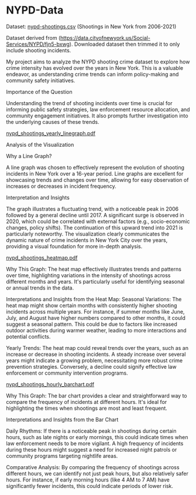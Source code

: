 # NYPD-Data

Dataset: [nypd-shootings.csv](https://github.com/shivenarya5/NYPD-Data/files/13386422/nypd-shootings.csv) (Shootings in New York from 2006-2021)

Dataset derived from (https://data.cityofnewyork.us/Social-Services/NYPD/fjn5-bxwg). Downloaded dataset then trimmed it to only include shooting incidents.

My project aims to analyze the NYPD shooting crime dataset to explore how crime intensity has evolved over the years in New York. 
This is a valuable endeavor, as understanding crime trends can inform policy-making and community safety initiatives.

Importance of the Question

Understanding the trend of shooting incidents over time is crucial for informing public safety strategies, law enforcement resource allocation, and community engagement initiatives. It also prompts further investigation into the underlying causes of these trends.

[nypd_shootings_yearly_linegraph.pdf](https://github.com/shivenarya5/NYPD-Data/files/13481463/nypd_shootings_yearly_linegraph.pdf)

Analysis of the Visualization

Why a Line Graph?

A line graph was chosen to effectively represent the evolution of shooting incidents in New York over a 16-year period. Line graphs are excellent for showcasing trends and changes over time, allowing for easy observation of increases or decreases in incident frequency.

Interpretation and Insights

The graph illustrates a fluctuating trend, with a noticeable peak in 2006 followed by a general decline until 2017.
A significant surge is observed in 2020, which could be correlated with external factors (e.g., socio-economic changes, policy shifts). The continuation of this upward trend into 2021 is particularly noteworthy.
The visualization clearly communicates the dynamic nature of crime incidents in New York City over the years, providing a visual foundation for more in-depth analysis.

[nypd_shootings_heatmap.pdf](https://github.com/shivenarya5/NYPD-Data/files/13481436/nypd_shootings_heatmap.pdf)

Why This Graph: The heat map effectively illustrates trends and patterns over time, highlighting variations in the intensity of shootings across different months and years. It's particularly useful for identifying seasonal or annual trends in the data.

Interpretations and Insights from the Heat Map:
Seasonal Variations: The heat map might show certain months with consistently higher shooting incidents across multiple years. For instance, if summer months like June, July, and August have higher numbers compared to other months, it could suggest a seasonal pattern. This could be due to factors like increased outdoor activities during warmer weather, leading to more interactions and potential conflicts.

Yearly Trends: The heat map could reveal trends over the years, such as an increase or decrease in shooting incidents. A steady increase over several years might indicate a growing problem, necessitating more robust crime prevention strategies. Conversely, a decline could signify effective law enforcement or community intervention programs.

[nypd_shootings_hourly_barchart.pdf](https://github.com/shivenarya5/NYPD-Data/files/13481439/nypd_shootings_hourly_barchart.pdf)

Why This Graph: The bar chart provides a clear and straightforward way to compare the frequency of incidents at different hours. It's ideal for highlighting the times when shootings are most and least frequent.

Interpretations and Insights from the Bar Chart

Daily Rhythms: If there is a noticeable peak in shootings during certain hours, such as late nights or early mornings, this could indicate times when law enforcement needs to be more vigilant. A high frequency of incidents during these hours might suggest a need for increased night patrols or community programs targeting nightlife areas.

Comparative Analysis: By comparing the frequency of shootings across different hours, we can identify not just peak hours, but also relatively safer hours. For instance, if early morning hours (like 4 AM to 7 AM) have significantly fewer incidents, this could indicate periods of lower risk.

